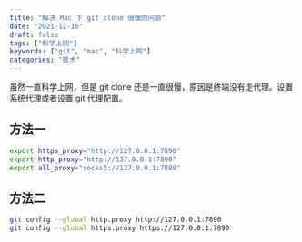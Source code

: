 ```yaml
---
title: "解决 Mac 下 git clone 很慢的问题"
date: "2021-12-16"
draft: false
tags: ["科学上网"]
keywords: ["git", "mac", "科学上网"]
categories: "技术"
---
```



虽然一直科学上网，但是 git clone 还是一直很慢，原因是终端没有走代理。设置系统代理或者设置 git 代理配置。

## 方法一
```bash
export https_proxy="http://127.0.0.1:7890"
export http_proxy="http://127.0.0.1:7890"
export all_proxy="socks5://127.0.0.1:7890"
```

## 方法二
```bash
git config --global http.proxy http://127.0.0.1:7890
git config --global https.proxy https://127.0.0.1:7890
```